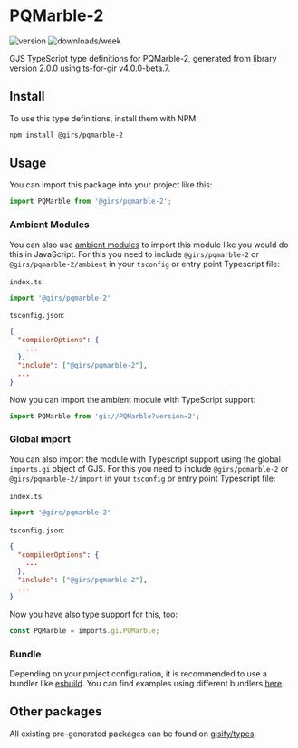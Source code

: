 
# PQMarble-2

![version](https://img.shields.io/npm/v/@girs/pqmarble-2)
![downloads/week](https://img.shields.io/npm/dw/@girs/pqmarble-2)


GJS TypeScript type definitions for PQMarble-2, generated from library version 2.0.0 using [ts-for-gir](https://github.com/gjsify/ts-for-gir) v4.0.0-beta.7.


## Install

To use this type definitions, install them with NPM:
```bash
npm install @girs/pqmarble-2
```

## Usage

You can import this package into your project like this:
```ts
import PQMarble from '@girs/pqmarble-2';
```

### Ambient Modules

You can also use [ambient modules](https://github.com/gjsify/ts-for-gir/tree/main/packages/cli#ambient-modules) to import this module like you would do this in JavaScript.
For this you need to include `@girs/pqmarble-2` or `@girs/pqmarble-2/ambient` in your `tsconfig` or entry point Typescript file:

`index.ts`:
```ts
import '@girs/pqmarble-2'
```

`tsconfig.json`:
```json
{
  "compilerOptions": {
    ...
  },
  "include": ["@girs/pqmarble-2"],
  ...
}
```

Now you can import the ambient module with TypeScript support: 

```ts
import PQMarble from 'gi://PQMarble?version=2';
```

### Global import

You can also import the module with Typescript support using the global `imports.gi` object of GJS.
For this you need to include `@girs/pqmarble-2` or `@girs/pqmarble-2/import` in your `tsconfig` or entry point Typescript file:

`index.ts`:
```ts
import '@girs/pqmarble-2'
```

`tsconfig.json`:
```json
{
  "compilerOptions": {
    ...
  },
  "include": ["@girs/pqmarble-2"],
  ...
}
```

Now you have also type support for this, too:

```ts
const PQMarble = imports.gi.PQMarble;
```

### Bundle

Depending on your project configuration, it is recommended to use a bundler like [esbuild](https://esbuild.github.io/). You can find examples using different bundlers [here](https://github.com/gjsify/ts-for-gir/tree/main/examples).

## Other packages

All existing pre-generated packages can be found on [gjsify/types](https://github.com/gjsify/types).

